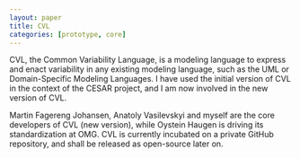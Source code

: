 ```yaml
---
layout: paper
title: CVL
categories: [prototype, core]
---
```


CVL, the Common Variability Language, is a modeling language to express and enact variability in any existing modeling language, such as the UML or Domain-Specific Modeling Languages. I have used the initial version of CVL in the context of the CESAR project, and I am now involved in the new version of CVL.

Martin Fagereng Johansen, Anatoly Vasilevskyi and myself are the core developers of CVL (new version), while Oystein Haugen is driving its standardization at OMG. CVL is currently incubated on a private GitHub repository, and shall be released as open-source later on.